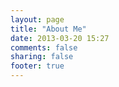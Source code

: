 ```yaml
---
layout: page
title: "About Me"
date: 2013-03-20 15:27
comments: false
sharing: false
footer: true
---
```

